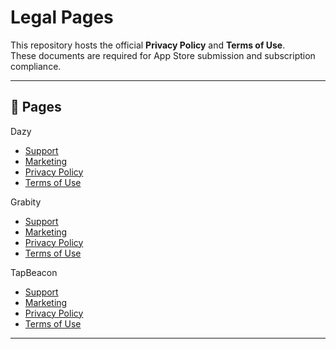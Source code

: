 # Legal Pages

This repository hosts the official **Privacy Policy** and **Terms of Use**.  
These documents are required for App Store submission and subscription compliance.

---

## 📄 Pages
Dazy
- [Support](https://ujjeong-official.github.io/support.html)
- [Marketing](https://ujjeong-official.github.io/marketing.html)  
- [Privacy Policy](https://ujjeong-official.github.io/privacy.html)  
- [Terms of Use](https://ujjeong-official.github.io/terms.html)

Grabity
- [Support](https://ujjeong-official.github.io/grabity/support.html)
- [Marketing](https://ujjeong-official.github.io/grabity/marketing.html)  
- [Privacy Policy](https://ujjeong-official.github.io/grabity/privacy.html)  
- [Terms of Use](https://ujjeong-official.github.io/grabity/terms.html)

TapBeacon
- [Support](https://ujjeong-official.github.io/tapBeacon/support.html)
- [Marketing](https://ujjeong-official.github.io/tapBeacon/marketing.html)  
- [Privacy Policy](https://ujjeong-official.github.io/tapBeacon/privacy.html)  
- [Terms of Use](https://ujjeong-official.github.io/tapBeacon/terms.html)

---
